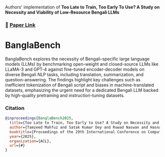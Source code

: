 Authors' implementation of **Too Late to Train, Too Early To Use? A Study on Necessity and Viability of Low-Resource Bengali LLMs**

### 📄 [Paper Link](https://arxiv.org/pdf/2407.00416)  
# BanglaBench
BanglaBench explores the necessity of Bengali-specific large language models (LLMs) by benchmarking open-weight and closed-source LLMs like LLaMA-3 and GPT-4 against fine-tuned encoder-decoder models on diverse Bengali NLP tasks, including translation, summarization, and question-answering. The findings highlight key challenges such as inefficient tokenization of Bengali script and biases in machine-translated datasets, emphasizing the urgent need for a dedicated Bengali LLM backed by high-quality pretraining and instruction-tuning datasets.

### Citation  
```bibtex  
@inproceedings{BanglaBench2025,  
  title={Too Late to Train, Too Early to Use? A Study on Necessity and Viability of Low-Resource Bengali LLMs},  
  author={Tamzeed Mahfuz and Satak Kumar Dey and Ruwad Naswan and Hasnaen Adil and Khondker Salman Sayeed and Haz Sameen Shahgir},  
  booktitle={Proceedings of the 29th International Conference on Computational Linguistics (COLING)},  
  year={2025},  
  organization={ACL},  
  url={#}  
} 
